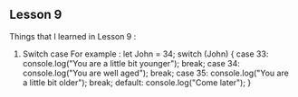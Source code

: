 ## Lesson 9
Things that I learned in Lesson 9 :
1. Switch case
For example : 
let John = 34;
switch (John) {
    case 33: 
    console.log("You are a little bit younger");
       break;
    case 34:
    console.log("You are well aged");
       break;
    case 35:
    console.log("You are a little bit older");
       break;
    default: 
       console.log("Come later"); 
}

